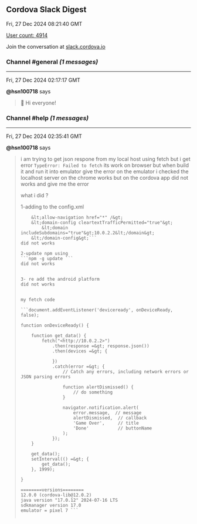 ## Cordova Slack Digest
Fri, 27 Dec 2024 08:21:40 GMT

[User count: 4914](https://cordova.slack.com/)


Join the conversation at [slack.cordova.io](http://slack.cordova.io/)

### __Channel #general__ _(1 messages)_
---

Fri, 27 Dec 2024 02:17:17 GMT

__@hsn100718__ says 
> 👋 Hi everyone!
> 

### __Channel #help__ _(1 messages)_
---

Fri, 27 Dec 2024 02:35:41 GMT

__@hsn100718__ says 
> i am trying to get json respone from my local host using fetch but i get error
> ```TypeError: Failed to fetch```
> its work on browser but when build it and run it into emulator give the error on the emulator i checked the localhost server on the chrome works but on the cordova app did not works and give me the error
> 
> what i did ?
> 
> 1-adding to the config.xml
> ```    &lt;access origin="*" /&gt;
>     &lt;allow-navigation href="*" /&gt;
>     &lt;domain-config cleartextTrafficPermitted="true"&gt;
>         &lt;domain includeSubdomains="true"&gt;10.0.2.2&lt;/domain&gt;
>     &lt;/domain-config&gt;```
> did not works
> 
> 2-update npm using
> ```npm -g update ```
> did not works
> 
> 
> 3- re add the android platform
> did not works
> 
> 
> my fetch code
> 
> ```document.addEventListener('deviceready', onDeviceReady, false);
> 
> function onDeviceReady() {
> 
>     function get_data() {
>         fetch("<http://10.0.2.2>")
>             .then(response =&gt; response.json())
>             .then(devices =&gt; {
>                
>             })
>             .catch(error =&gt; {
>                 // Catch any errors, including network errors or JSON parsing errors
> 
>                 function alertDismissed() {
>                     // do something
>                 }
> 
>                 navigator.notification.alert(
>                     error.message,  // message
>                     alertDismissed,  // callback
>                     'Game Over',     // title
>                     'Done'           // buttonName
>                 );
>             });
>     }
> 
>     get_data();
>     setInterval(() =&gt; {
>         get_data();
>     }, 1999);
> 
> }
> 
> ========versions========
> 12.0.0 (cordova-lib@12.0.2)
> java version "17.0.12" 2024-07-16 LTS
> sdkmanager version 17.0
> emulator = pixel 7 ```
> 
> 
